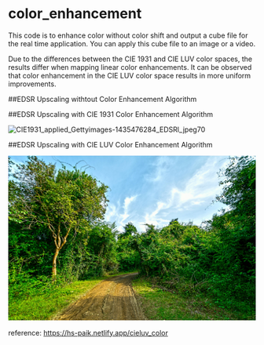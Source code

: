 # color_enhancement

This code is to enhance color without color shift and output a cube file for the real time application.
You can apply this cube file to an image or a video.

Due to the differences between the CIE 1931 and CIE LUV color spaces, the results differ when mapping linear color enhancements. It can be observed that color enhancement in the CIE LUV color space results in more uniform improvements.

##EDSR Upscaling withtout Color Enhancement Algorithm


##EDSR Upscaling with CIE 1931 Color Enhancement Algorithm

![CIE1931_applied_Gettyimages-1435476284_EDSRl_jpeg70](https://github.com/user-attachments/assets/c296438c-14fc-4823-ac99-266a61d7100d)


##EDSR Upscaling with CIE LUV Color Enhancement Algorithm


![CIELUV_LUT1.4_applied_Gettyimages-1435476284_EDSR_jpeg70.jpg](https://github.com/suk1998/color_enhancement/blob/main/CIELUV_LUT1.4_applied_Gettyimages-1435476284_EDSR_jpeg70.jpg)






reference: https://hs-paik.netlify.app/cieluv_color


